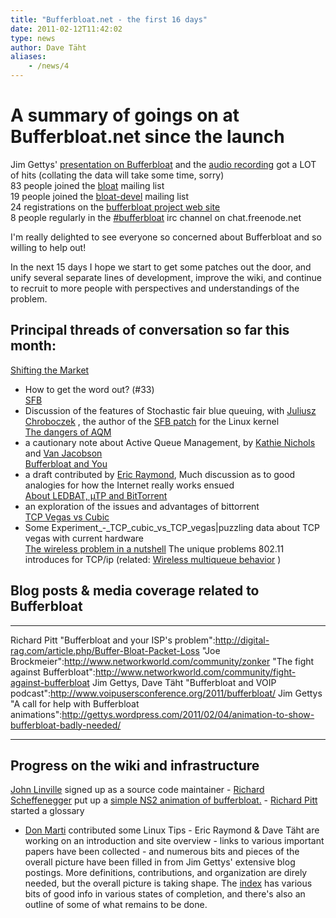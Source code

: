 ```yaml
---
title: "Bufferbloat.net - the first 16 days"
date: 2011-02-12T11:42:02
type: news
author: Dave Täht
aliases:
    - /news/4
---
```

A summary of goings on at Bufferbloat.net since the launch
==========================================================

Jim Gettys' [presentation on
Bufferbloat](http://mirrors.bufferbloat.net/Talks/BellLabs01192011/) and
the [audio
recording](http://mirrors.bufferbloat.net/Talks/BellLabs01192011/murray_hill01192011_Bufferbloat_Talk_Edited_For_brevity.mp3)
got a LOT of hits (collating the data will take some time, sorry)\
83 people joined the
[bloat](https://lists.bufferbloat.net/listinfo/bloat) mailing list\
19 people joined the
[bloat-devel](https://lists.bufferbloat.net/listinfo/bloat-devel)
mailing list\
24 registrations on the [bufferbloat project web
site](http://www.bufferbloat.net/projects/bloat)\
8 people regularly in the
[\#bufferbloat](irc://chat.freenode.net#bufferbloat) irc channel on
chat.freenode.net

I'm really delighted to see everyone so concerned about Bufferbloat and
so willing to help out!

In the next 15 days I hope we start to get some patches out the door,
and unify several separate lines of development, improve the wiki, and
continue to recruit to more people with perspectives and understandings
of the problem.

Principal threads of conversation so far this month:
----------------------------------------------------

[Shifting the
Market](https://lists.bufferbloat.net/pipermail/bloat/2011-February/000066.html)
- How to get the word out? (\#33)\
[SFB](https://lists.bufferbloat.net/pipermail/bloat/2011-February/000026.html)
- Discussion of the features of Stochastic fair blue queuing, with
[Juliusz Chroboczek](http://www.pps.jussieu.fr/~jch/) , the author of
the [SFB patch](http://www.pps.jussieu.fr/~jch/software/sfb/) for the
Linux kernel\
[The dangers of
AQM](https://lists.bufferbloat.net/pipermail/bloat/2011-February/000108.html)
- a cautionary note about Active Queue Management, by [Kathie
Nichols](http://www.pollere.net/about.html) and [Van
Jacobson](http://en.wikipedia.org/wiki/Van_Jacobson)\
[Bufferbloat and
You](https://lists.bufferbloat.net/pipermail/bloat/2011-February/000050.html)
- a draft contributed by [Eric
Raymond](http://en.wikipedia.org/wiki/Eric_Raymond), Much discussion as
to good analogies for how the Internet really works ensued\
[About LEDBAT, µTP and
BitTorrent](https://lists.bufferbloat.net/pipermail/bloat/2011-February/000025.html)
- an exploration of the issues and advantages of bittorrent\
[TCP Vegas vs
Cubic](https://lists.bufferbloat.net/pipermail/bloat/2011-February/000016.html)
- Some <link>Experiment\_-\_TCP\_cubic\_vs\_TCP\_vegas|puzzling data
about TCP vegas</link> with current hardware\
[The wireless problem in a
nutshell](https://lists.bufferbloat.net/pipermail/bloat/2011-February/000068.html)
The unique problems 802.11 introduces for TCP/ip (related: [Wireless
multiqueue
behavior](https://lists.bufferbloat.net/pipermail/bloat/2011-February/000118.html)
)

Blog posts & media coverage related to Bufferbloat
--------------------------------------------------

  --------------------------------------------------------------- ----------------------------------------------------------------------------------------------------------------------------------
  Richard Pitt                                                    "Bufferbloat and your ISP's problem":http://digital-rag.com/article.php/Buffer-Bloat-Packet-Loss
  "Joe Brockmeier":http://www.networkworld.com/community/zonker   "The fight against Bufferbloat":http://www.networkworld.com/community/fight-against-bufferbloat
  Jim Gettys, Dave Täht                                           "Bufferbloat and VOIP podcast":http://www.voipusersconference.org/2011/bufferbloat/
  Jim Gettys                                                      "A call for help with Bufferbloat animations":http://gettys.wordpress.com/2011/02/04/animation-to-show-bufferbloat-badly-needed/
  --------------------------------------------------------------- ----------------------------------------------------------------------------------------------------------------------------------

Progress on the wiki and infrastructure
---------------------------------------

[John Linville](http://www.tuxdriver.com/index.html) signed up as a
source code maintainer - [Richard
Scheffenegger](http://tools.ietf.org/html/draft-scheffenegger-tcpm-sack-loss-recovery-00)
put up a [simple NS2 animation of
bufferbloat.](http://www.bufferbloat.net/attachments/15/nam00000.avi) -
[Richard Pitt](http://digital-rag.com/) started a <link>glossary</link>
- [Don Marti](http://zgp.org/~dmarti/) contributed some <link>Linux
Tips</link> - Eric Raymond & Dave Täht are working on an introduction
and site overview - links to various important <link>papers</link> have
been collected - and numerous bits and pieces of the overall picture
have been filled in from Jim Gettys' extensive blog postings. More
definitions, contributions, and organization are direly needed, but the
overall picture is taking shape. The
[index](http://www.bufferbloat.net/projects/bloat/wiki/index) has
various bits of good info in various states of completion, and there's
also an <link>outline</link> of some of what remains to be done.
